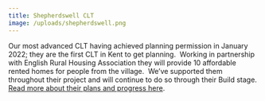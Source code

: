 ```yaml
---
title: Shepherdswell CLT
image: /uploads/shepherdswell.png
---
```

Our most advanced CLT having achieved planning permission in January 2022; they are the first CLT in Kent to get planning.  Working in partnership with English Rural Housing Association they will provide 10 affordable rented homes for people from the village.  We’ve supported them throughout their project and will continue to do so through their Build stage. [Read more about their plans and progress here](https://mailchi.mp/baaa47144838/kent-community-housing-hubs-winter-newsletter-5753940).